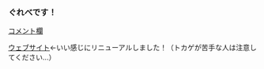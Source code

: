### ぐれべです！
[コメント欄](https://github.com/FuguFX/Comments/issues/1)

[ウェブサイト](https://fugufx.github.io/)←いい感じにリニューアルしました！（トカゲが苦手な人は注意してください...）


<!--
**FuguFX/FuguFX** is a ✨ _special_ ✨ repository because its `README.md` (this file) appears on your GitHub profile.

Here are some ideas to get you started:

- 🔭 I’m currently working on ...
- 🌱 I’m currently learning ...
- 👯 I’m looking to collaborate on ...
- 🤔 I’m looking for help with ...
- 💬 Ask me about ...
- 📫 How to reach me: ...
- 😄 Pronouns: ...
- ⚡ Fun fact: ...
-->
